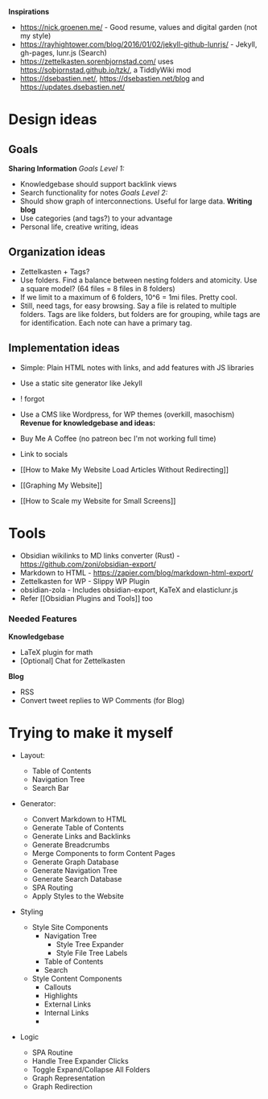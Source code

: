 **Inspirations**
- https://nick.groenen.me/ - Good resume, values and digital garden (not my style)
- https://rayhightower.com/blog/2016/01/02/jekyll-github-lunrjs/ - Jekyll, gh-pages, lunr.js (Search)
 - https://zettelkasten.sorenbjornstad.com/ uses https://sobjornstad.github.io/tzk/, a TiddlyWiki mod
 - https://dsebastien.net/, https://dsebastien.net/blog and https://updates.dsebastien.net/
# Design ideas
## Goals
**Sharing Information**
*Goals Level 1:*
- Knowledgebase should support backlink views
- Search functionality for notes
*Goals Level 2:*
- Should show graph of interconnections. Useful for large data.
**Writing blog**
- Use categories (and tags?) to your advantage
- Personal life, creative writing, ideas

## Organization ideas
- Zettelkasten + Tags?
- Use folders. Find a balance between nesting folders and atomicity. Use a square model? (64 files = 8 files in 8 folders)
- If we limit to a maximum of 6 folders, 10^6 = 1mi files. Pretty cool.
- Still, need tags, for easy browsing. Say a file is related to multiple folders. Tags are like folders, but folders are for grouping, while tags are for identification. Each note can have a primary tag.

## Implementation ideas
- Simple: Plain HTML notes with links, and add features with JS libraries
- Use a static site generator like Jekyll
- ! forgot
- Use a CMS like Wordpress, for WP themes (overkill, masochism)
**Revenue for knowledgebase and ideas:**
- Buy Me A Coffee (no patreon bec I'm not working full time)
- Link to socials

- [[How to Make My Website Load Articles Without Redirecting]]
- [[Graphing My Website]]
- [[How to Scale my Website for Small Screens]]

# Tools
- Obsidian wikilinks to MD links converter (Rust) - https://github.com/zoni/obsidian-export/
- Markdown to HTML - https://zapier.com/blog/markdown-html-export/
- Zettelkasten for WP - Slippy WP Plugin
- obsidian-zola - Includes obsidian-export, KaTeX and elasticlunr.js
- Refer [[Obsidian Plugins and Tools]] too

### Needed Features

**Knowledgebase**
- LaTeX plugin for math
- [Optional] Chat for Zettelkasten

**Blog**
- RSS
- Convert tweet replies to WP Comments (for Blog)

# Trying to make it myself

- Layout:
	- Table of Contents
	- Navigation Tree
	- Search Bar

- Generator:
	- Convert Markdown to HTML
	- Generate Table of Contents
	- Generate Links and Backlinks
	- Generate Breadcrumbs
	- Merge Components to form Content Pages
	- Generate Graph Database
	- Generate Navigation Tree
	- Generate Search Database
	- SPA Routing
	- Apply Styles to the Website

- Styling
	- Style Site Components
		- Navigation Tree
			- Style Tree Expander
			- Style File Tree Labels
		- Table of Contents
		- Search
	- Style Content Components
		- Callouts
		- Highlights
		- External Links
		- Internal Links
		- 

- Logic
	- SPA Routine
	- Handle Tree Expander Clicks
	- Toggle Expand/Collapse All Folders
	- Graph Representation
	- Graph Redirection